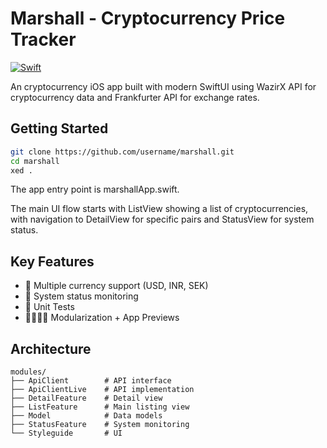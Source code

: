 # Marshall - Cryptocurrency Price Tracker

[![Swift](https://img.shields.io/badge/Swift-6.0-orange.svg)](https://swift.org)

An cryptocurrency iOS app built with modern SwiftUI using WazirX API for cryptocurrency data and Frankfurter API for exchange rates. 

## Getting Started
```bash
git clone https://github.com/username/marshall.git
cd marshall
xed .
```
The app entry point is marshallApp.swift.

The main UI flow starts with ListView showing a list of cryptocurrencies, with navigation to DetailView for specific pairs and StatusView for system status.

## Key Features
- 💱 Multiple currency support (USD, INR, SEK)
- 🔄 System status monitoring
- 🧪 Unit Tests
- 🧑‍🧑‍🧒‍🧒 Modularization + App Previews

## Architecture
```
modules/
├── ApiClient        # API interface
├── ApiClientLive    # API implementation
├── DetailFeature    # Detail view
├── ListFeature      # Main listing view
├── Model            # Data models
├── StatusFeature    # System monitoring
└── Styleguide       # UI 
```
